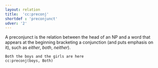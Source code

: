 ```yaml
---
layout: relation
title:  'cc:preconj'
shortdef : 'preconjunct'
udver: '2'
---
```


A preconjunct is the relation between the head of an NP and a word
that appears at the beginning bracketing a conjunction (and puts
emphasis on it), such as *either*, *both*, *neither*).

~~~ sdparse
Both the boys and the girls are here
cc:preconj(boys, Both)
~~~
<!-- Interlanguage links updated Čt lis 12 09:43:17 CET 2020 -->
